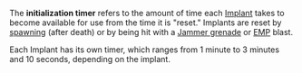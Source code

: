 The **initialization timer** refers to the amount of time each
[Implant](../implants/Implants.md) takes to become available for use from the
time it is "reset." Implants are reset by [spawning](../terminology/Respawn.md)
(after death) or by being hit with a
[Jammer grenade](../weapons/Jammer_Grenade.md) or [EMP](../commands/EMP.md)
blast.

Each Implant has its own timer, which ranges from 1 minute to 3 minutes and 10
seconds, depending on the implant.

<!--[Category:Terminology](Category:Terminology.md)-->
